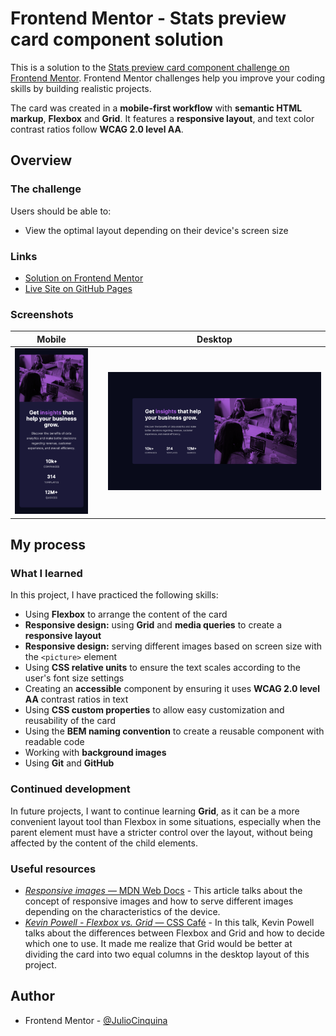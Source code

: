 # Frontend Mentor - Stats preview card component solution

This is a solution to the [Stats preview card component challenge on Frontend Mentor](https://www.frontendmentor.io/challenges/stats-preview-card-component-8JqbgoU62). Frontend Mentor challenges help you improve your coding skills by building realistic projects.

The card was created in a **mobile-first workflow** with **semantic HTML markup**, **Flexbox** and **Grid**. It features a **responsive layout**, and text color contrast ratios follow **WCAG 2.0 level AA**.

## Overview

### The challenge

Users should be able to:

- View the optimal layout depending on their device's screen size

### Links

- [Solution on Frontend Mentor](https://www.frontendmentor.io/solutions/responsive-stats-preview-card-with-flexbox-grid-and-media-queries-gN_LazeM0Q)
- [Live Site on GitHub Pages](https://juliocinquina.github.io/fem-stats-preview-card/)

### Screenshots

|                                  Mobile                                   |     |                                   Desktop                                   |
| :-----------------------------------------------------------------------: | :-: | :-------------------------------------------------------------------------: |
| ![Stats preview card: mobile layout](./screenshots/screenshot-mobile.png) |     | ![Stats preview card: desktop layout](./screenshots/screenshot-desktop.png) |

## My process

### What I learned

In this project, I have practiced the following skills:

- Using **Flexbox** to arrange the content of the card
- **Responsive design:** using **Grid** and **media queries** to create a **responsive layout**
- **Responsive design:** serving different images based on screen size with the `<picture>` element
- Using **CSS relative units** to ensure the text scales according to the user's font size settings
- Creating an **accessible** component by ensuring it uses **WCAG 2.0 level AA** contrast ratios in text
- Using **CSS custom properties** to allow easy customization and reusability of the card
- Using the **BEM naming convention** to create a reusable component with readable code
- Working with **background images**
- Using **Git** and **GitHub**

### Continued development

In future projects, I want to continue learning **Grid**, as it can be a more convenient layout tool than Flexbox in some situations, especially when the parent element must have a stricter control over the layout, without being affected by the content of the child elements.

### Useful resources

- [_Responsive images_ — MDN Web Docs](https://developer.mozilla.org/en-US/docs/Learn/HTML/Multimedia_and_embedding/Responsive_images) - This article talks about the concept of responsive images and how to serve different images depending on the characteristics of the device.
- [_Kevin Powell - Flexbox vs. Grid_ — CSS Café](https://www.youtube.com/watch?v=ESAXStllfcw) - In this talk, Kevin Powell talks about the differences between Flexbox and Grid and how to decide which one to use. It made me realize that Grid would be better at dividing the card into two equal columns in the desktop layout of this project.

## Author

- Frontend Mentor - [@JulioCinquina](https://www.frontendmentor.io/profile/JulioCinquina)
